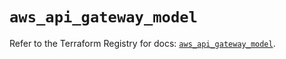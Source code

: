 # `aws_api_gateway_model`

Refer to the Terraform Registry for docs: [`aws_api_gateway_model`](https://registry.terraform.io/providers/hashicorp/aws/5.44.0/docs/resources/api_gateway_model).
